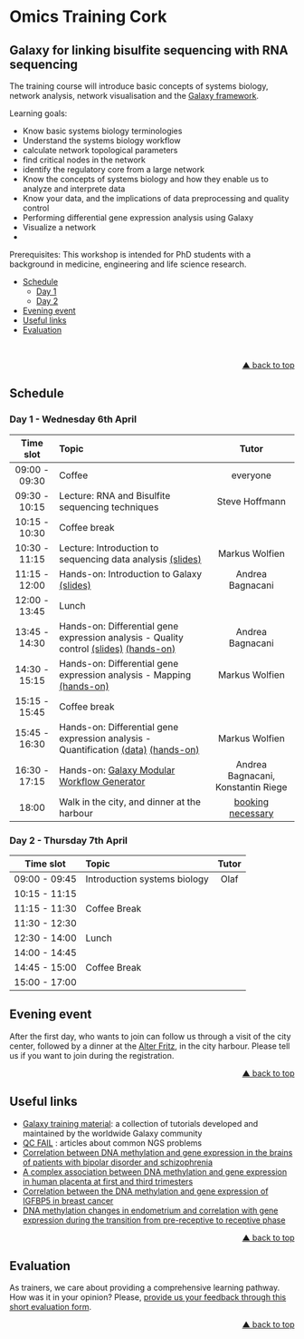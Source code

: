 # Omics Training Cork
## Galaxy for linking bisulfite sequencing with RNA sequencing

The training course will introduce basic concepts of systems biology, network analysis, network visualisation and the [Galaxy framework](https://usegalaxy.org). 

Learning goals:
- Know basic systems biology terminologies
- Understand the systems biology workflow
- calculate network topological parameters
- find critical nodes in the network
- identify the regulatory core from a large network
- Know the concepts of systems biology and how they enable us to analyze and interprete data 
- Know your data, and the implications of data preprocessing and quality control
- Performing differential gene expression analysis using Galaxy
- Visualize a network
- 

Prerequisites:
This workshop is intended for PhD students with a background in medicine, engineering and life science research.

<div id="top"></div>

- [Schedule](#schedule)
  - [Day 1](#day-1---wednesday-6th-april)
  - [Day 2](#day-2---thursday-7th-april)
- [Evening event](#evening-event)
- [Useful links](#useful-links)
- [Evaluation](#evaluation)

<br />
<p align="right"><a href="#top">&#x25B2; back to top</a></p>

## Schedule

### Day 1 - Wednesday 6th April

| **Time slot** | **Topic** | **Tutor** |
| :---: | :--- | :---: |
| 09:00 - 09:30 | Coffee | everyone |
| 09:30 - 10:15 | Lecture: RNA and Bisulfite sequencing techniques | Steve Hoffmann |
| 10:15 - 10:30 | Coffee break ||
| 10:30 - 11:15 | Lecture: Introduction to sequencing data analysis [(slides)](https://github.com/destairdenbi/trainings/blob/master/2019-03-06_denbi_training_in_rostock/slides/rna-seq.pdf)| Markus Wolfien |
| 11:15 - 12:00 | Hands-on: Introduction to Galaxy [(slides)](https://galaxyproject.github.io/training-material/topics/introduction/slides/introduction.html#1)| Andrea Bagnacani |
| 12:00 - 13:45 | Lunch ||
| 13:45 - 14:30 | Hands-on: Differential gene expression analysis - Quality control [(slides)](https://galaxyproject.github.io/training-material/topics/sequence-analysis/tutorials/quality-control/slides.html#1) [(hands-on)](https://galaxyproject.github.io/training-material/topics/sequence-analysis/tutorials/quality-control/tutorial.html)| Andrea Bagnacani |
| 14:30 - 15:15 | Hands-on: Differential gene expression analysis - Mapping [(hands-on)](https://galaxyproject.github.io/training-material/topics/sequence-analysis/tutorials/mapping/tutorial.html)| Markus Wolfien |
| 15:15 - 15:45 | Coffee break ||
| 15:45 - 16:30 | Hands-on: Differential gene expression analysis - Quantification [(data)](https://usegalaxy.eu/u/mwolfien/h/galaxy-training-rostock-quantification) [(hands-on)](https://galaxyproject.github.io/training-material/topics/transcriptomics/tutorials/ref-based/tutorial.html#analysis-of-the-differential-gene-expression)| Markus Wolfien |
| 16:30 - 17:15 | Hands-on: [Galaxy Modular Workflow Generator](https://github.com/bagnacan/galaxy-modular-workflow-generator) | Andrea Bagnacani, Konstantin Riege |
| 18:00 | Walk in the city, and dinner at the harbour | [booking necessary](#evening-event) |

### Day 2 - Thursday 7th April

| **Time slot** | **Topic** | **Tutor** |
| :---: | :--- | :---: |
| 09:00 - 09:45 | Introduction systems biology | Olaf 
| 10:15 - 11:15 |  |  |
| 11:15 - 11:30 | Coffee Break ||
| 11:30 - 12:30 |  |  |
| 12:30 - 14:00 | Lunch ||
| 14:00 - 14:45 |  |  |
| 14:45 - 15:00 | Coffee Break ||
| 15:00 - 17:00 |  |  |


## Evening event

After the first day, who wants to join can follow us through a visit of the city center, followed by a dinner at the [Alter Fritz](https://www.alter-fritz.de/), in the city harbour. Please tell us if you want to join during the registration.
<p align="right"><a href="#top">&#x25B2; back to top</a></p>

## Useful links
- [Galaxy training material](https://galaxyproject.github.io/training-material/): a collection of tutorials developed and maintained by the worldwide Galaxy community
- [QC FAIL](https://sequencing.qcfail.com/) : articles about common NGS problems
- [Correlation between DNA methylation and gene expression in the brains of patients with bipolar disorder and schizophrenia](https://doi.org/10.1111/bdi.12255)
- [A complex association between DNA methylation and gene expression in human placenta at first and third trimesters](https://doi.org/10.1371/journal.pone.0181155)
- [Correlation between the DNA methylation and gene expression of IGFBP5 in breast cancer](https://doi.org/10.3233/BD-160234)
- [DNA methylation changes in endometrium and correlation with gene expression during the transition from pre-receptive to receptive phase](https://doi.org/10.1038/s41598-017-03682-0)
<p align="right"><a href="#top">&#x25B2; back to top</a></p>

## Evaluation
As trainers, we care about providing a comprehensive learning pathway. How was it in your opinion? Please, [provide us your feedback through this short evaluation form](https://de.surveymonkey.com/r/denbi-course?sc=rbc&id=000183).
<p align="right"><a href="#top">&#x25B2; back to top</a></p>
